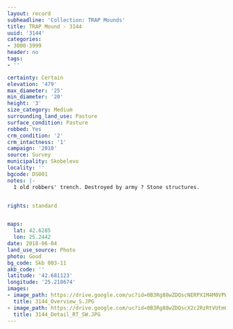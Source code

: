 ```yaml
---
layout: record
subheadline: 'Collection: TRAP Mounds'
title: TRAP Mound - 3144
uuid: '3144'
categories:
- 3000-3999
header: no
tags:
- ''

certainty: Certain
elevation: '479'
max_diameter: '25'
min_diameter: '20'
height: '3'
size_category: Medium
surrounding_land_use: Pasture
surface_condition: Pasture
robbed: Yes
crm_condition: '2'
crm_intactness: '1'
campaign: '2010'
source: Survey
municipality: Skobelevo
locality: ''
bgcode: DS001
notes: |-
  1 old robbers' trench. Destroyed by army ? Stone structures.


rights: standard


maps:
  lat: 42.6285
  lon: 25.2442
date: 2018-06-04
land_use_source: Photo
photo: Good
bg_code: Skb 003-11
akb_code: ''
latitude: '42.681123'
longitude: '25.218674'
images:
- image_path: https://drive.google.com/uc?id=0B3Rg88wZDQscNERPX1M4M0VPWUU
  title: 3144_Overview_S.JPG
- image_path: https://drive.google.com/uc?id=0B3Rg88wZDQscX2c2RzRtVUtmQnM
  title: 3144_Detail_RT_SW.JPG
---
```

